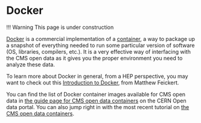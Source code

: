 # Docker

!!! Warning
    This page is under construction

[Docker](https://www.docker.com/) is a commercial implementation
of a [container](https://www.docker.com/resources/what-container), a way to package
up a snapshot of everything needed to run some particular version
of software (OS, libraries, compilers, etc.). It is a very effective
way of interfacing with the CMS open data as it gives you the proper
environment you need to analyze these data.

To learn more about Docker in general, from a HEP perspective, you
may want to check out this
[Introduction to Docker](https://awesome-workshop.github.io/intro-to-docker/),
from Matthew Feickert.

You can find the list of Docker container images available for CMS open data
in [the guide page for CMS open data containers](http://opendata.cern.ch/docs/cms-guide-docker)
on the CERN Open data portal.
You can also jump right in with the most recent tutorial on
[the CMS open data containers](https://cms-opendata-workshop.github.io/workshop2021-lesson-docker/).
